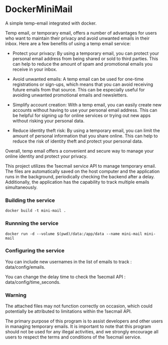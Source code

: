 # DockerMiniMail

A simple temp-email integrated with docker.

Temp email, or temporary email, offers a number of advantages for users who want to maintain their privacy and avoid unwanted emails in their inbox. Here are a few benefits of using a temp email service:

* Protect your privacy: By using a temporary email, you can protect your personal email address from being shared or sold to third parties. This can help to reduce the amount of spam and promotional emails you receive in your inbox.

* Avoid unwanted emails: A temp email can be used for one-time registrations or sign-ups, which means that you can avoid receiving future emails from that source. This can be especially useful for avoiding unwanted promotional emails and newsletters.

* Simplify account creation: With a temp email, you can easily create new accounts without having to use your personal email address. This can be helpful for signing up for online services or trying out new apps without risking your personal data.

* Reduce identity theft risk: By using a temporary email, you can limit the amount of personal information that you share online. This can help to reduce the risk of identity theft and protect your personal data.

Overall, temp email offers a convenient and secure way to manage your online identity and protect your privacy.

This project utilizes the 1secmail service API to manage temporary email. The files are automatically saved on the host computer and the application runs in the background, periodically checking the backend after a delay. Additionally, the application has the capability to track multiple emails simultaneously.

### Building the service

```
docker build -t mini-mail .
```

### Runnning the service

```
docker run -d --volume $(pwd)/data:/app/data --name mini-mail mini-mail
```

### Configuring the service

You can include new usernames in the list of emails to track : data/config/emails.


You can change the delay time to check the 1secmail API : data/config/time_seconds.

### Warning

The attached files may not function correctly on occasion, which could potentially be attributed to limitations within the 1secmail API.

The primary purpose of this program is to assist developers and other users in managing temporary emails. It is important to note that this program should not be used for any illegal activities, and we strongly encourage all users to respect the terms and conditions of the 1secmail service.
